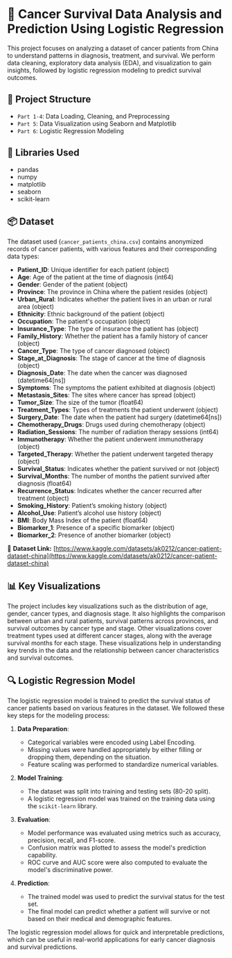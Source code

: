 # 🧬 Cancer Survival Data Analysis and Prediction Using Logistic Regression

This project focuses on analyzing a dataset of cancer patients from China to understand patterns in diagnosis, treatment, and survival. We perform data cleaning, exploratory data analysis (EDA), and visualization to gain insights, followed by logistic regression modeling to predict survival outcomes.

## 📁 Project Structure

- `Part 1-4`: Data Loading, Cleaning, and Preprocessing
- `Part 5`: Data Visualization using Seaborn and Matplotlib
- `Part 6`: Logistic Regression Modeling

## 🧰 Libraries Used

- pandas
- numpy
- matplotlib
- seaborn
- scikit-learn

## 📦 Dataset

The dataset used (`cancer_patients_china.csv`) contains anonymized records of cancer patients, with various features and their corresponding data types:

- **Patient_ID**: Unique identifier for each patient (object)
- **Age**: Age of the patient at the time of diagnosis (int64)
- **Gender**: Gender of the patient (object)
- **Province**: The province in China where the patient resides (object)
- **Urban_Rural**: Indicates whether the patient lives in an urban or rural area (object)
- **Ethnicity**: Ethnic background of the patient (object)
- **Occupation**: The patient's occupation (object)
- **Insurance_Type**: The type of insurance the patient has (object)
- **Family_History**: Whether the patient has a family history of cancer (object)
- **Cancer_Type**: The type of cancer diagnosed (object)
- **Stage_at_Diagnosis**: The stage of cancer at the time of diagnosis (object)
- **Diagnosis_Date**: The date when the cancer was diagnosed (datetime64[ns])
- **Symptoms**: The symptoms the patient exhibited at diagnosis (object)
- **Metastasis_Sites**: The sites where cancer has spread (object)
- **Tumor_Size**: The size of the tumor (float64)
- **Treatment_Types**: Types of treatments the patient underwent (object)
- **Surgery_Date**: The date when the patient had surgery (datetime64[ns])
- **Chemotherapy_Drugs**: Drugs used during chemotherapy (object)
- **Radiation_Sessions**: The number of radiation therapy sessions (int64)
- **Immunotherapy**: Whether the patient underwent immunotherapy (object)
- **Targeted_Therapy**: Whether the patient underwent targeted therapy (object)
- **Survival_Status**: Indicates whether the patient survived or not (object)
- **Survival_Months**: The number of months the patient survived after diagnosis (float64)
- **Recurrence_Status**: Indicates whether the cancer recurred after treatment (object)
- **Smoking_History**: Patient’s smoking history (object)
- **Alcohol_Use**: Patient’s alcohol use history (object)
- **BMI**: Body Mass Index of the patient (float64)
- **Biomarker_1**: Presence of a specific biomarker (object)
- **Biomarker_2**: Presence of another biomarker (object)

📁 **Dataset Link:** [https://www.kaggle.com/datasets/ak0212/cancer-patient-dataset-china](https://www.kaggle.com/datasets/ak0212/cancer-patient-dataset-china)

## 📊 Key Visualizations

The project includes key visualizations such as the distribution of age, gender, cancer types, and diagnosis stage. It also highlights the comparison between urban and rural patients, survival patterns across provinces, and survival outcomes by cancer type and stage. Other visualizations cover treatment types used at different cancer stages, along with the average survival months for each stage. These visualizations help in understanding key trends in the data and the relationship between cancer characteristics and survival outcomes.

## 🔍 Logistic Regression Model

The logistic regression model is trained to predict the survival status of cancer patients based on various features in the dataset. We followed these key steps for the modeling process:

1. **Data Preparation**:
   - Categorical variables were encoded using Label Encoding.
   - Missing values were handled appropriately by either filling or dropping them, depending on the situation.
   - Feature scaling was performed to standardize numerical variables.

2. **Model Training**:
   - The dataset was split into training and testing sets (80-20 split).
   - A logistic regression model was trained on the training data using the `scikit-learn` library.

3. **Evaluation**:
   - Model performance was evaluated using metrics such as accuracy, precision, recall, and F1-score.
   - Confusion matrix was plotted to assess the model's prediction capability.
   - ROC curve and AUC score were also computed to evaluate the model's discriminative power.

4. **Prediction**:
   - The trained model was used to predict the survival status for the test set.
   - The final model can predict whether a patient will survive or not based on their medical and demographic features.

The logistic regression model allows for quick and interpretable predictions, which can be useful in real-world applications for early cancer diagnosis and survival predictions.
